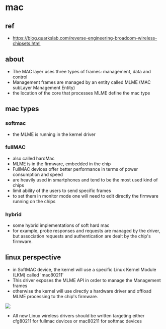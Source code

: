 # mac

## ref
* https://blog.quarkslab.com/reverse-engineering-broadcom-wireless-chipsets.html

## about
* The MAC layer uses three types of frames: management, data and control
* Management frames are managed by an entity called MLME (MAC subLayer Management Entity)
* the location of the core that processes MLME define the mac type

## mac types

### softmac
* the MLME is running in the kernel driver

### fullMAC
* also called hardMac
* MLME is in the firmware, embedded in the chip
* FullMAC devices offer better performance in terms of power consumption and speed
* are heavily used in smartphones and tend to be the most used kind of chips
* limit ability of the users to send specific frames
* to set them in monitor mode one will need to edit directly the firmware running on the chips


### hybrid
* some hybrid implementations of soft hard mac
* for example, probe responses and requests are managed by the driver, but association requests and authentication are dealt by the chip's firmware.

## linux perspective
* in SoftMAC device, the kernel will use a specific Linux Kernel Module (LKM) called 'mac80211'
* This driver exposes the MLME API in order to manage the Management frames
* otherwise the kernel will use directly a hardware driver and offload MLME processing to the chip's firmware.

![](../media/01.png)

* All new Linux wireless drivers should be written targeting either cfg80211 for fullmac devices or mac80211 for softmac devices

